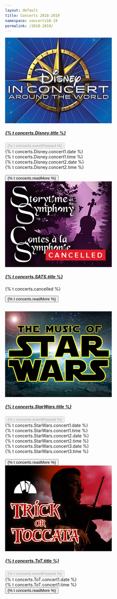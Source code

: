 ```yaml
---
layout: default
title: Concerts 2018-2019
namespace: concerts18-19
permalink: /2018-2019/
---
```


<div class="content main container-fluid">
    <div class="concert">
        <div class="row">
            <div class="col-lg-3">
                <a href="{{ site.baseurl }}/2018-2019/Disney" target="_blank"><img title="{% t concerts.Disney.title %}" alt="{% t concerts.Disney.title %}" class="concert-detail" src="/assets/img/concerts-full/DICDetail.png"/></a>
            </div>
            <div class="col-lg-9 concert-info">
                <div class="row">
                    <div class="col-md-8">
                        <a href="{{ site.baseurl }}/2018-2019/Disney" target="_blank"><h5 class="concert-title">{% t concerts.Disney.title %}</h5></a>
                    </div>
                    <div class="col-md ticket">
                        <button class="btn btn-maroon btn-block" disabled>{% t concerts.eventPassed %}</button>
                    </div>
                </div>
                <div class="concert-description">
                    <div class="row">
                        <div class="col-md-4 col-sm-6">
                            <i class="far fa-calendar-alt"></i> {% t concerts.Disney.concert1.date %}
                        </div>
                        <div class="col-md-4 col-sm-6">
                            <i class="far fa-clock"></i> {% t concerts.Disney.concert1.time %}<br>
                        </div>
                    </div>
                    <div class="row">
                        <div class="col-md-4 col-sm-6">
                            <i class="far fa-calendar-alt"></i> {% t concerts.Disney.concert2.date %}
                        </div>
                        <div class="col-md-4 col-sm-6">
                            <i class="far fa-clock"></i> {% t concerts.Disney.concert2.time %}<br><br>
                        </div>
                    </div>
                </div>
                <button class="btn btn-outline-maroon read-more" onclick="location.href='{{ site.baseurl }}/2018-2019/Disney';">{% t concerts.readMore %}</button>
            </div>
        </div>
    </div>
    <div class="concert">
        <div class="row">
            <div class="col-lg-3">
                <a href="{{ site.baseurl }}/2018-2019/SATS" target="_blank"><img title="{% t concerts.SATS.title %}" alt="{% t concerts.SATS.title %}" class="concert-detail" src="/assets/img/concerts-full/SATSDetail.png"/></a>
            </div>
            <div class="col-lg-9 concert-info">
                <div class="row">
                    <div class="col-md-8">
                        <a href="{{ site.baseurl }}/2018-2019/SATS" target="_blank"><h5 class="concert-title">{% t concerts.SATS.title %}</h5></a>
                    </div>
                    <div class="col-md">
                        <!-- <a href="#" class="btn btn-maroon btn-block">{% t concerts.buyTickets %}</a> -->
                    </div>
                </div>
                <div class="concert-description" style="padding-bottom: 30px;">
                    <div class="row">
                        <div class="col-md">
                            <p>{% t concerts.cancelled %}</p>
                        </div>
                    </div>
                    <button class="btn btn-outline-maroon read-more" onclick="location.href='{{ site.baseurl }}/2018-2019/SATS';">{% t concerts.readMore %}</button>
                </div>
            </div>
        </div>
    </div>
    <div class="concert">
        <div class="row">
            <div class="col-lg-3">
                <a href="{{ site.baseurl }}/2018-2019/StarWars" target="_blank"><img title="{% t concerts.StarWars.title %}" alt="{% t concerts.StarWars.title %}" class="concert-detail" src="/assets/img/concerts-full/StarWarsDetail.png"/></a>
            </div>
            <div class="col-lg-9 concert-info">
                <div class="row">
                    <div class="col-md-8">
                        <a href="{{ site.baseurl }}/2018-2019/StarWars" target="_blank"><h5 class="concert-title">{% t concerts.StarWars.title %}</h5></a>
                    </div>
                    <div class="col-md ticket">
                        <button class="btn btn-maroon btn-block" disabled>{% t concerts.eventPassed %}</button>
                    </div>
                </div>
                <div class="concert-description">
                    <div class="row">
                        <div class="col-md-4 col-sm-6">
                            <i class="far fa-calendar-alt"></i> {% t concerts.StarWars.concert1.date %}
                        </div>
                        <div class="col-md-4 col-sm-6">
                            <i class="far fa-clock"></i> {% t concerts.StarWars.concert1.time %}<br>
                        </div>
                    </div>
                    <div class="row">
                        <div class="col-md-4 col-sm-6">
                            <i class="far fa-calendar-alt"></i> {% t concerts.StarWars.concert2.date %}
                        </div>
                        <div class="col-md-4 col-sm-6">
                            <i class="far fa-clock"></i> {% t concerts.StarWars.concert2.time %}<br>
                        </div>
                    </div>
                    <div class="row">
                        <div class="col-md-4 col-sm-6">
                            <i class="far fa-calendar-alt"></i> {% t concerts.StarWars.concert3.date %}
                        </div>
                        <div class="col-md-4 col-sm-6">
                            <i class="far fa-clock"></i> {% t concerts.StarWars.concert3.time %}<br><br>
                        </div>
                    </div>
                    <button class="btn btn-outline-maroon read-more" onclick="location.href='{{ site.baseurl }}/2018-2019/StarWars';">{% t concerts.readMore %}</button>
                </div>
            </div>
        </div>
    </div>
    <div class="concert">
        <div class="row">
            <div class="col-lg-3">
                <a href="{{ site.baseurl }}/2018-2019/ToT" target="_blank"><img title="{% t concerts.ToT.title %}" alt="{% t concerts.ToT.title %}" class="concert-detail" src="/assets/img/concerts-full/ToTDetail.png"/></a>
            </div>
            <div class="col-lg-9 concert-info">
                <div class="row">
                    <div class="col-md-8">
                        <a href="{{ site.baseurl }}/2018-2019/ToT" target="_blank"><h5 class="concert-title">{% t concerts.ToT.title %}</h5></a>
                    </div>
                    <div class="col-md ticket">
                        <button class="btn btn-maroon btn-block" disabled>{% t concerts.eventPassed %}</button>
                    </div>
                </div>
                <div class="concert-description">
                    <div class="row">
                        <div class="col-md-4 col-sm-6">
                            <i class="far fa-calendar-alt"></i> {% t concerts.ToT.concert1.date %}
                        </div>
                        <div class="col-md-4 col-sm-6">
                            <i class="far fa-clock"></i> {% t concerts.ToT.concert1.time %}<br>
                        </div>
                    </div>
                    <button class="btn btn-outline-maroon read-more" onclick="location.href='{{ site.baseurl }}/2018-2019/ToT';">{% t concerts.readMore %}</button>
                </div>
            </div>
        </div>
    </div>
</div>
